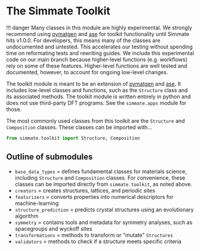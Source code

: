 
# The Simmate Toolkit

!!! danger
    Many classes in this module are highly experimental. We strongly recommend using [pymatgen](https://pymatgen.org/) and [ase](https://gitlab.com/ase/ase) for toolkit functionality until Simmate hits v1.0.0. For developers, this means many of the classes are undocumented and untested. This accelerates our testing without spending time on reformating tests and rewriting guides. We include this experimental code on our main branch because higher-level functions (e.g. workflows) rely on some of these features. Higher-level functions are well tested and documented, however, to account for ongoing low-level changes.

The toolkit module is meant to be an extension of [pymatgen](https://pymatgen.org/) and [ase](https://gitlab.com/ase/ase). It includes low-level classes and functions, such as the `Structure` class and its associated methods. The toolkit module is written entirely in python and does not use third-party DFT programs. See the `simmate.apps` module for those.

The most commonly used classes from this toolkit are the `Structure` and `Composition` classes. These classes can be imported with...

``` python
from simmate.toolkit import Structure, Composition
```


## Outline of submodules

- `base_data_types` = defines fundamental classes for materials science, including `Structure` and `Composition` classes. For convenience, these classes can be imported directly from `simmate.toolkit`, as noted above.
- `creators` = creates structures, lattices, and periodic sites
- `featurizers` = converts properties into numerical descriptors for machine-learning
- `structure_prediction` = predicts crystal structures using an evolutionary algorithm
- `symmetry` = contains tools and metadata for symmetry analyses, such as spacegroups and wyckoff sites
- `transformations` = methods to transform or "mutate" `Structures`
- `validators` = methods to check if a structure meets specific criteria
